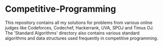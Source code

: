 # Competitive-Programming
This repository contains all my solutions for problems from various online judges like Codeforces, Codechef, Hackerrank, UVA, SPOJ and Timus OJ.
The 'Standard Algorithms' directory also contains various standard algorithms and data structures used frequently in competitive programming.
